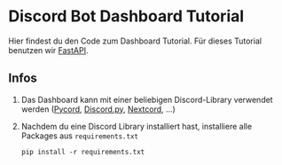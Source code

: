 # Discord Bot Dashboard Tutorial
Hier findest du den Code zum Dashboard Tutorial. Für dieses Tutorial benutzen wir [FastAPI](https://fastapi.tiangolo.com/).

## Infos
1. Das Dashboard kann mit einer beliebigen Discord-Library verwendet werden 
   ([Pycord](https://github.com/Pycord-Development/pycord),
   [Discord.py](https://github.com/Rapptz/discord.py),
   [Nextcord](https://github.com/nextcord/nextcord),
   ...)

2. Nachdem du eine Discord Library installiert hast, installiere alle Packages aus `requirements.txt`
   ```
   pip install -r requirements.txt
   ```
   